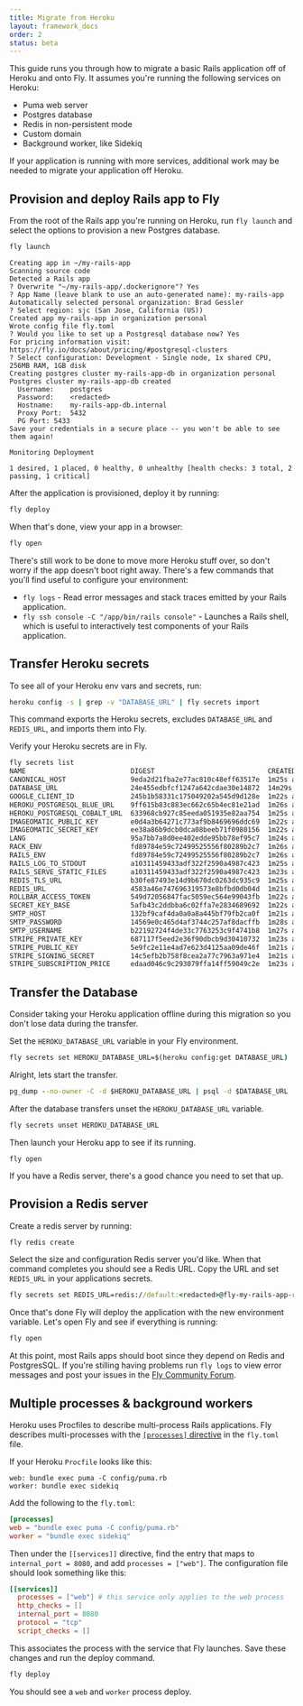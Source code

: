 ```yaml
---
title: Migrate from Heroku
layout: framework_docs
order: 2
status: beta
---
```


This guide runs you through how to migrate a basic Rails application off of Heroku and onto Fly. It assumes you're running the following services on Heroku:

* Puma web server
* Postgres database
* Redis in non-persistent mode
* Custom domain
* Background worker, like Sidekiq

If your application is running with more services, additional work may be needed to migrate your application off Heroku.

## Provision and deploy Rails app to Fly

From the root of the Rails app you're running on Heroku, run `fly launch` and select the options to provision a new Postgres database.

```cmd
fly launch
```
```output
Creating app in ~/my-rails-app
Scanning source code
Detected a Rails app
? Overwrite "~/my-rails-app/.dockerignore"? Yes
? App Name (leave blank to use an auto-generated name): my-rails-app
Automatically selected personal organization: Brad Gessler
? Select region: sjc (San Jose, California (US))
Created app my-rails-app in organization personal
Wrote config file fly.toml
? Would you like to set up a Postgresql database now? Yes
For pricing information visit: https://fly.io/docs/about/pricing/#postgresql-clusters
? Select configuration: Development - Single node, 1x shared CPU, 256MB RAM, 1GB disk
Creating postgres cluster my-rails-app-db in organization personal
Postgres cluster my-rails-app-db created
  Username:    postgres
  Password:    <redacted>
  Hostname:    my-rails-app-db.internal
  Proxy Port:  5432
  PG Port: 5433
Save your credentials in a secure place -- you won't be able to see them again!

Monitoring Deployment

1 desired, 1 placed, 0 healthy, 0 unhealthy [health checks: 3 total, 2 passing, 1 critical]
```

After the application is provisioned, deploy it by running:

```cmd
fly deploy
```

When that's done, view your app in a browser:

```cmd
fly open
```

There's still work to be done to move more Heroku stuff over, so don't worry if the app doesn't boot right away. There's a few commands that you'll find useful to configure your environment:

* `fly logs` - Read error messages and stack traces emitted by your Rails application.
* `fly ssh console -C "/app/bin/rails console"` - Launches a Rails shell, which is useful to interactively test components of your Rails application.

## Transfer Heroku secrets

To see all of your Heroku env vars and secrets, run:

```cmd
heroku config -s | grep -v "DATABASE_URL" | fly secrets import
```

This command exports the Heroku secrets, excludes `DATABASE_URL` and `REDIS_URL`, and imports them into Fly.

Verify your Heroku secrets are in Fly.

```cmd
fly secrets list
NAME                          DIGEST                            CREATED AT
CANONICAL_HOST                9eda2d21fba2e77ac810c48eff63517e  1m25s ago
DATABASE_URL                  24e455edbfcf1247a642cdae30e14872  14m29s ago
GOOGLE_CLIENT_ID              245b1b58331c175049202a545d9d128e  1m22s ago
HEROKU_POSTGRESQL_BLUE_URL    9ff615b83c883ec662c65b4ec81e21ad  1m26s ago
HEROKU_POSTGRESQL_COBALT_URL  633968cb927c85eeda051935e82aa754  1m25s ago
IMAGEOMATIC_PUBLIC_KEY        e0d4a3b64271c773af9b8469696ddc69  1m22s ago
IMAGEOMATIC_SECRET_KEY        ee38a86b9dcb0dca08beeb71f0980156  1m22s ago
LANG                          95a7bb7a8d0ee402edde95bb78ef95c7  1m24s ago
RACK_ENV                      fd89784e59c72499525556f80289b2c7  1m26s ago
RAILS_ENV                     fd89784e59c72499525556f80289b2c7  1m26s ago
RAILS_LOG_TO_STDOUT           a10311459433adf322f2590a4987c423  1m25s ago
RAILS_SERVE_STATIC_FILES      a10311459433adf322f2590a4987c423  1m23s ago
REDIS_TLS_URL                 b30fe87493e14d9b670dc0263dc935c9  1m25s ago
REDIS_URL                     4583a46e747696319573e8bfbd0db04d  1m21s ago
ROLLBAR_ACCESS_TOKEN          549d72056847fac5059ec564e99043fb  1m22s ago
SECRET_KEY_BASE               5afb43c2ddbba6c02ffa7e2834689692  1m22s ago
SMTP_HOST                     132bf9caf4da0a0a8a445bf79fb2ca0f  1m21s ago
SMTP_PASSWORD                 14569e0c465d4af3744c257af8dacffb  1m28s ago
SMTP_USERNAME                 b22192724f4de33c7763253c9f4741b8  1m27s ago
STRIPE_PRIVATE_KEY            687117f5eed2e36f90dbcb9d30410732  1m23s ago
STRIPE_PUBLIC_KEY             5e9fc2e11e4ad7e623d4125aa09de46f  1m21s ago
STRIPE_SIGNING_SECRET         14c5efb2b758f8cea2a77c7963a971e4  1m21s ago
STRIPE_SUBSCRIPTION_PRICE     edaad046c9c293079ffa14ff59049c2e  1m23s ago
```

## Transfer the Database

<aside class="callout">
  Consider taking your Heroku application offline during this migration so you don't lose data during the transfer.
</aside>

Set the `HEROKU_DATABASE_URL` variable in your Fly environment.

```cmd
fly secrets set HEROKU_DATABASE_URL=$(heroku config:get DATABASE_URL)
```

Alright, lets start the transfer.

```cmd
pg_dump --no-owner -C -d $HEROKU_DATABASE_URL | psql -d $DATABASE_URL
```

After the database transfers unset the `HEROKU_DATABASE_URL` variable.

```cmd
fly secrets unset HEROKU_DATABASE_URL
```

Then launch your Heroku app to see if its running.

```
fly open
```

If you have a Redis server, there's a good chance you need to set that up.

## Provision a Redis server

Create a redis server by running:

```cmd
fly redis create
```

Select the size and configuration Redis server you'd like. When that command completes you should see a Redis URL. Copy the URL and set `REDIS_URL` in your applications secrets.

```cmd
fly secrets set REDIS_URL=redis://default:<redacted>@fly-my-rails-app-redis.upstash.io
```

Once that's done Fly will deploy the application with the new environment variable. Let's open Fly and see if everything is running:

```cmd
fly open
```

At this point, most Rails apps should boot since they depend on Redis and PostgresSQL. If you're stilling having problems run `fly logs` to view error messages and post your issues in the [Fly Community Forum](https://community.fly.io).

## Multiple processes & background workers

Heroku uses Procfiles to describe multi-process Rails applications. Fly describes multi-processes with the [`[processes]` directive](/docs/reference/configuration/#the-processes-section) in the `fly.toml` file.

If your Heroku `Procfile` looks like this:

```Procfile
web: bundle exec puma -C config/puma.rb
worker: bundle exec sidekiq
```

Add the following to the `fly.toml`:

```toml
[processes]
web = "bundle exec puma -C config/puma.rb"
worker = "bundle exec sidekiq"
```

Then under the `[[services]]` directive, find the entry that maps to `internal_port = 8080`, and add `processes = ["web"]`. The configuration file should look something like this:

```toml
[[services]]
  processes = ["web"] # this service only applies to the web process
  http_checks = []
  internal_port = 8080
  protocol = "tcp"
  script_checks = []
```

This associates the process with the service that Fly launches. Save these changes and run the deploy command.

```cmd
fly deploy
```

You should see a `web` and `worker` process deploy.